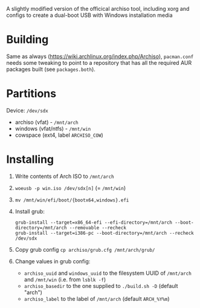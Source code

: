 A slightly modified version of the officical archiso tool, including xorg and configs to create a dual-boot USB with Windows installation media

# Building

Same as always (https://wiki.archlinux.org/index.php/Archiso), `pacman.conf` needs some tweaking to point to a repository that has all the required AUR packages built (see `packages.both`).

# Partitions

Device: `/dev/sdx`

- archiso (vfat) - `/mnt/arch`
- windows (vfat/ntfs) - `/mnt/win`
- cowspace (ext4, label `ARCHISO_COW`)

# Installing

1. Write contents of Arch ISO to `/mnt/arch`

2. `woeusb -p win.iso /dev/sdx[n]` (= `/mnt/win`)

3. `mv /mnt/win/efi/boot/{bootx64,windows}.efi`

4. Install grub:
   ```
   grub-install --target=x86_64-efi --efi-directory=/mnt/arch --boot-directory=/mnt/arch --removable --recheck
   grub-install --target=i386-pc --boot-directory=/mnt/arch --recheck /dev/sdx
   ```

5. Copy grub config
   `cp archiso/grub.cfg /mnt/arch/grub/`

6. Change values in grub config:
   * `archiso_uuid` and `windows_uuid` to the filesystem UUID of `/mnt/arch` and `/mnt/win` (i.e. from `lsblk -f`)
   * `archiso_basedir` to the one supplied to `./build.sh -D` (default "arch")
   * `archiso_label` to the label of `/mnt/arch` (default `ARCH_%Y%m`)
